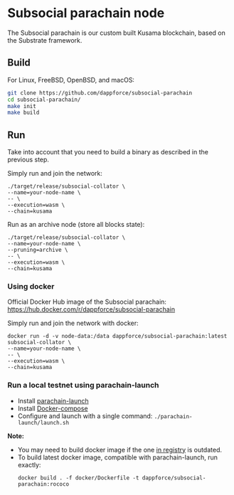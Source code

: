 # Subsocial parachain node

The Subsocial parachain is our custom built Kusama blockchain, based on the Substrate framework.

## Build

For Linux, FreeBSD, OpenBSD, and macOS:

```sh
git clone https://github.com/dappforce/subsocial-parachain
cd subsocial-parachain/
make init
make build
```

## Run

Take into account that you need to build a binary as described in the previous step.

Simply run and join the network:

```shell
./target/release/subsocial-collator \
--name=your-node-name \
-- \
--execution=wasm \
--chain=kusama
```

Run as an archive node (store all blocks state):

```shell
./target/release/subsocial-collator \
--name=your-node-name \
--pruning=archive \
-- \
--execution=wasm \
--chain=kusama
```

### Using docker

Official Docker Hub image of the Subsocial parachain: 
https://hub.docker.com/r/dappforce/subsocial-parachain

Simply run and join the network with docker:

```shell
docker run -d -v node-data:/data dappforce/subsocial-parachain:latest subsocial-collator \
--name=your-node-name \
-- \
--execution=wasm \
--chain=kusama
```

### Run a local testnet using parachain-launch

- Install [parachain-launch](https://github.com/open-web3-stack/parachain-launch)
- Install [Docker-compose](https://docs.docker.com/compose/install/)
- Configure and launch with a single command: `./parachain-launch/launch.sh`

**Note:**

- You may need to build docker image if the one [in registry](https://hub.docker.com/r/dappforce/subsocial-parachain) is outdated.
- To build latest docker image, compatible with parachain-launch, run exactly:
    ```shell
    docker build . -f docker/Dockerfile -t dappforce/subsocial-parachain:rococo
    ```
